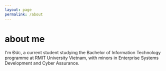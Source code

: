 ```yaml
---
layout: page
permalink: /about
---
```

# about me

I'm Đức, a current student studying the Bachelor of Information Technology programme at RMIT University Vietnam, with minors in Enterprise Systems Development and Cyber Assurance.
